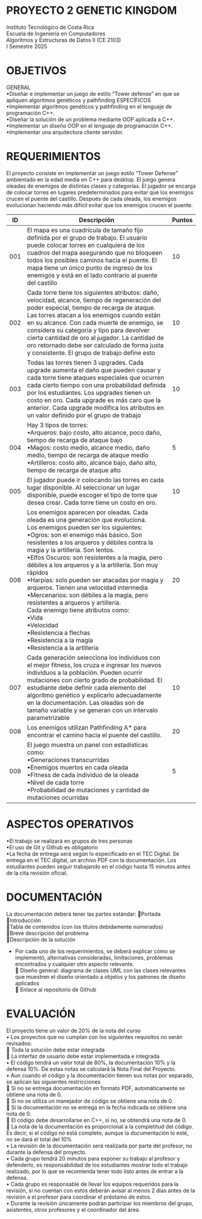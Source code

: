 # PROYECTO 2 GENETIC KINGDOM
Instituto Tecnológico de Costa Rica<br>
Escuela de Ingeniería en Computadores<br>
Algoritmos y Estructuras de Datos II (CE 2103)<br>
I Semestre 2025<br>
# OBJETIVOS
GENERAL<br>
•Diseñar e implementar un juego de estilo “Tower defense” en que se apliquen algoritmos genéticos y pathfinding
ESPECÍFICOS<br>
•Implementar algoritmos genéticos y pathfinding en el lenguaje de programación C++.<br>
•Diseñar la solución de un problema mediante OOP aplicada a C++.<br>
•Implementar un diseño OOP en el lenguaje de programación C++.<br>
•Implementar una arquitectura cliente servidor.<br>

# REQUERIMIENTOS
El proyecto consiste en implementar un juego estilo “Tower Defense” ambientado en la edad media en C++ para desktop. El juego genera oleadas de enemigos de distintas clases y categorías. El jugador se encarga de colocar torres en lugares predeterminados para evitar que los enemigos crucen el puente del castillo. Después de cada oleada, los enemigos evolucionan haciendo más difícil evitar que los enemigos crucen el puente. <br>


| ID | Descripción | Puntos |
|-----------|-----------|-----------|
| 001   | El mapa es una cuadrícula de tamaño fijo definida por el grupo de trabajo. El usuario puede colocar torres en cualquiera de los cuadros del mapa asegurando que no bloqueen todos los posibles caminos hacia el puente. El mapa tiene un único punto de ingreso de los enemigos y está en el lado contrario al puente del castillo     | 10    |
| 002    | Cada torre tiene los siguientes atributos: daño, velocidad, alcance, tiempo de regeneración del poder especial, tiempo de recarga de ataque. Las torres atacan a los enemigos cuando están en su alcance. Con cada muerte de enemigo, se considera su categoría y tipo para devolver cierta cantidad de oro al jugador. La cantidad de oro retornado debe ser calculado de forma justa y consistente. El grupo de trabajo define esto    | 10    |
| 003    | Todas las torres tienen 3 upgrades. Cada upgrade aumenta el daño que pueden causar y cada torre tiene ataques especiales que ocurren cada cierto tiempo con una probabilidad definida por los estudiantes. Los upgrades tienen un costo en oro. Cada upgrade es más caro que la anterior. Cada upgrade modifica los atributos en un valor definido por el grupo de trabajo    | 10    |
| 004   | Hay 3 tipos de torres:<br>•Arqueros: bajo costo, alto alcance, poco daño, tiempo de recarga de ataque bajo <br> •Magos: costo medio, alcance medio, daño medio, tiempo de recarga de ataque medio <br> •Artilleros: costo alto, alcance bajo, daño alto, tiempo de recarga de ataque alto <br>     | 5     |
| 005    | El jugador puede ir colocando las torres en cada lugar disponible. Al seleccionar un lugar disponible, puede escoger el tipo de torre que desea crear. Cada torre tiene un costo en oro.    | 10    |
| 006    | Los enemigos aparecen por oleadas. Cada oleada es una generación que evoluciona.<br>Los enemigos pueden ser los siguientes:<br> •Ogros: son el enemigo más básico. Son resistentes a los arqueros y débiles contra la magia y la artillería. Son lentos.<br> •Elfos Oscuros: son resistentes a la magia, pero débiles a los arqueros y a la artillería. Son muy rápidos<br> •Harpías: solo pueden ser atacadas por magia y arqueros. Tienen una velocidad intermedia<br> •Mercenarios: son débiles a la magia, pero resistentes a arqueros y artillería.<br> Cada enemigo tiene atributos como:<br> •Vida<br> •Velocidad<br> •Resistencia a flechas<br> •Resistencia a la magia<br> •Resistencia a la artillería   | 20    |
| 007    | Cada generación selecciona los individuos con el mejor fitness, los cruza e ingresar los nuevos individuos a la población. Pueden ocurrir mutaciones con cierto grado de probabilidad. El estudiante debe definir cada elemento del algoritmo genético y explicarlo adecuadamente en la documentación. Las oleadas son de tamaño variable y se generan con un intervalo parametrizable    | 10    |
| 008    | Los enemigos utilizan Pathfinding A* para encontrar el camino hacia el puente del castillo.    | 20    |
| 009    | El juego muestra un panel con estadísticas como:<br> •Generaciones transcurridas <br> •Enemigos muertos en cada oleada<br> •Fitness de cada individuo de la oleada<br> •Nivel de cada torre <br> •Probabilidad de mutaciones y cantidad de mutaciones ocurridas <br>   | 5     |

# ASPECTOS OPERATIVOS
•El trabajo se realizará en grupos de tres personas <br>
•El uso de Git y Github es obligatorio <br>
•La fecha de entrega será según lo especificado en el TEC Digital. Se entrega en el TEC digital, un archivo PDF con la documentación. Los estudiantes pueden seguir trabajando en el código hasta 15 minutos antes de la cita revisión oficial.<br> 
# DOCUMENTACIÓN
La documentación deberá tener las partes estándar:
Portada <br>
Introducción <br>
Tabla de contenidos (con los títulos debidamente numerados) <br>
Breve descripción del problema <br>
Descripción de la solución <br>
  - Por cada uno de los requerimientos, se deberá explicar cómo se implementó, alternativas consideradas, limitaciones, problemas encontrados y cualquier otro 
    aspecto relevante. <br>
 Diseño general: diagrama de clases UML con las clases relevantes que muestren el diseño orientado a objetos y los patrones de diseño aplicados<br>
 Enlace al repositorio de Github<br>

# EVALUACIÓN
El proyecto tiene un valor de 20% de la nota del curso<br>
• Los proyectos que no cumplan con los siguientes requisitos no serán revisados:<br>
   Toda la solución debe estar integrada<br>
   La interfaz de usuario debe estar implementada e integrada<br>
• El código tendrá un valor total de 80%, la documentación 10% y la defensa 10%. De estas notas se calculará la Nota Final del Proyecto.<br>
• Aun cuando el código y la documentación tienen sus notas por separado, se aplican las siguientes restricciones <br>
   Si no se entrega documentación en formato PDF, automáticamente se obtiene una nota de 0. <br>
   Si no se utiliza un manejador de código se obtiene una nota de 0. <br>
   Si la documentación no se entrega en la fecha indicada se obtiene una nota de 0. <br>
   El código debe desarrollarse en C++, si no, se obtendrá una nota de 0. <br>
   La nota de la documentación es proporcional a la completitud del código. Es decir, si el código no está completo, aunque la documentación lo esté, no se dará 
    el total del 10%<br>
• La revisión de la documentación será realizada por parte del profesor, no durante la defensa del proyecto.<br>
• Cada grupo tendrá 20 minutos para exponer su trabajo al profesor y defenderlo, es responsabilidad de los estudiantes mostrar todo el trabajo realizado, por lo que se recomienda tener todo listo antes de entrar a la defensa.<br>
• Cada grupo es responsable de llevar los equipos requeridos para la revisión, si no cuentan con estos deberán avisar al menos 2 días antes de la revisión a el profesor para coordinar el préstamo de estos.<br>
• Durante la revisión únicamente podrán participar los miembros del grupo, asistentes, otros profesores y el coordinador del área.<br>


